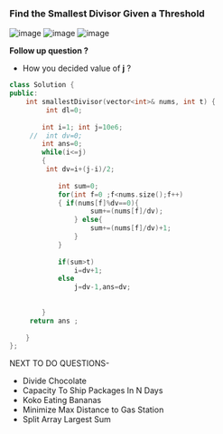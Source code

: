 ### __Find the Smallest Divisor Given a Threshold__

![image](https://user-images.githubusercontent.com/51910127/134771245-2f8f12fa-6d1d-47e0-9d92-b68f6c045936.png)
![image](https://user-images.githubusercontent.com/51910127/134771268-c1eb22e6-26c2-4d47-bf3c-5d5fb6cc3643.png)
![image](https://user-images.githubusercontent.com/51910127/134771276-742cc124-a697-4ff6-97f1-6409225f1f2d.png)

__Follow up question ?__
- How you decided value of __j__ ?

```cpp
class Solution {
public:
    int smallestDivisor(vector<int>& nums, int t) {
         int dl=0;
        
        int i=1; int j=10e6;
     //  int dv=0;
        int ans=0;
        while(i<=j)
        {
         int dv=i+(j-i)/2;
            
            int sum=0;
            for(int f=0 ;f<nums.size();f++)
            { if(nums[f]%dv==0){
                    sum+=(nums[f]/dv);
                } else{
                    sum+=(nums[f]/dv)+1;
                }
            }
            
            if(sum>t)
                i=dv+1;
            else
                j=dv-1,ans=dv;
       
            
        }
     return ans ;  
        
    }
};
```
NEXT TO DO QUESTIONS-
- Divide Chocolate
- Capacity To Ship Packages In N Days
- Koko Eating Bananas
- Minimize Max Distance to Gas Station
- Split Array Largest Sum
